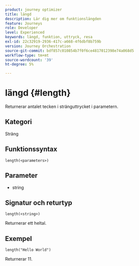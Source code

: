 ```yaml
---
product: journey optimizer
title: längd
description: Lär dig mer om funktionslängden
feature: Journeys
role: Developer
level: Experienced
keywords: längd, funktion, uttryck, resa
exl-id: 22c32919-2936-417c-a668-4f6dbf8b759b
version: Journey Orchestration
source-git-commit: bdf857c010854b7f0f6ce4817012398e74a068d5
workflow-type: tm+mt
source-wordcount: '39'
ht-degree: 5%

---
```


# längd {#length}

Returnerar antalet tecken i stränguttrycket i parametern.

## Kategori

Sträng

## Funktionssyntax

`length(<parameters>)`

## Parameter

* string

## Signatur och returtyp

`length(<string>)`

Returnerar ett heltal.

## Exempel

`length("Hello World")`

Returnerar 11.
